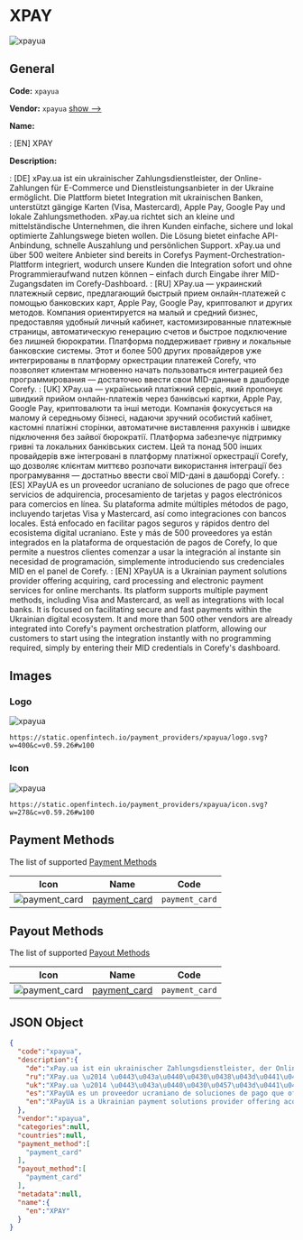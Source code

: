 
# XPAY 
![xpayua](https://static.openfintech.io/payment_providers/xpayua/logo.svg?w=400&c=v0.59.26#w100)  

## General 
 
**Code:** `xpayua` 
 
**Vendor:** `xpayua` [show -->](/vendors/xpayua/) 
 
**Name:** 
 
:	[EN] XPAY 
 
**Description:** 
 
: [DE] xPay.ua ist ein ukrainischer Zahlungsdienstleister, der Online-Zahlungen für E-Commerce und Dienstleistungsanbieter in der Ukraine ermöglicht. Die Plattform bietet Integration mit ukrainischen Banken, unterstützt gängige Karten (Visa, Mastercard), Apple Pay, Google Pay und lokale Zahlungsmethoden. xPay.ua richtet sich an kleine und mittelständische Unternehmen, die ihren Kunden einfache, sichere und lokal optimierte Zahlungswege bieten wollen. Die Lösung bietet einfache API-Anbindung, schnelle Auszahlung und persönlichen Support. xPay.ua und über 500 weitere Anbieter sind bereits in Corefys Payment-Orchestration-Plattform integriert, wodurch unsere Kunden die Integration sofort und ohne Programmieraufwand nutzen können – einfach durch Eingabe ihrer MID-Zugangsdaten im Corefy-Dashboard. 
: [RU] XPay.ua — украинский платежный сервис, предлагающий быстрый прием онлайн-платежей с помощью банковских карт, Apple Pay, Google Pay, криптовалют и других методов. Компания ориентируется на малый и средний бизнес, предоставляя удобный личный кабинет, кастомизированные платежные страницы, автоматическую генерацию счетов и быстрое подключение без лишней бюрократии. Платформа поддерживает гривну и локальные банковские системы. Этот и более 500 других провайдеров уже интегрированы в платформу оркестрации платежей Corefy, что позволяет клиентам мгновенно начать пользоваться интеграцией без программирования — достаточно ввести свои MID-данные в дашборде Corefy. 
: [UK] XPay.ua — український платіжний сервіс, який пропонує швидкий прийом онлайн-платежів через банківські картки, Apple Pay, Google Pay, криптовалюти та інші методи. Компанія фокусується на малому й середньому бізнесі, надаючи зручний особистий кабінет, кастомні платіжні сторінки, автоматичне виставлення рахунків і швидке підключення без зайвої бюрократії. Платформа забезпечує підтримку гривні та локальних банківських систем. Цей та понад 500 інших провайдерів вже інтегровані в платформу платіжної оркестрації Corefy, що дозволяє клієнтам миттєво розпочати використання інтеграції без програмування — достатньо ввести свої MID-дані в дашборді Corefy. 
: [ES] XPayUA es un proveedor ucraniano de soluciones de pago que ofrece servicios de adquirencia, procesamiento de tarjetas y pagos electrónicos para comercios en línea. Su plataforma admite múltiples métodos de pago, incluyendo tarjetas Visa y Mastercard, así como integraciones con bancos locales. Está enfocado en facilitar pagos seguros y rápidos dentro del ecosistema digital ucraniano. Este y más de 500 proveedores ya están integrados en la plataforma de orquestación de pagos de Corefy, lo que permite a nuestros clientes comenzar a usar la integración al instante sin necesidad de programación, simplemente introduciendo sus credenciales MID en el panel de Corefy. 
: [EN] XPayUA is a Ukrainian payment solutions provider offering acquiring, card processing and electronic payment services for online merchants. Its platform supports multiple payment methods, including Visa and Mastercard, as well as integrations with local banks. It is focused on facilitating secure and fast payments within the Ukrainian digital ecosystem. It and more than 500 other vendors are already integrated into Corefy's payment orchestration platform, allowing our customers to start using the integration instantly with no programming required, simply by entering their MID credentials in Corefy's dashboard. 
 

## Images 

### Logo 
 
![xpayua](https://static.openfintech.io/payment_providers/xpayua/logo.svg?w=400&c=v0.59.26#w100)  

```
https://static.openfintech.io/payment_providers/xpayua/logo.svg?w=400&c=v0.59.26#w100
```  

### Icon 
 
![xpayua](https://static.openfintech.io/payment_providers/xpayua/icon.svg?w=278&c=v0.59.26#w100)  

```
https://static.openfintech.io/payment_providers/xpayua/icon.svg?w=278&c=v0.59.26#w100
```  

## Payment Methods 
 
The list of supported [Payment Methods](/payment-methods/) 

|Icon|Name|Code| 
|:---:|:---:|:---:| 
|![payment_card](https://static.openfintech.io/payment_methods/payment_card/icon.svg?w=278&c=v0.59.26#w100) |[payment_card](/payment-methods/payment_card/)|`payment_card`| 
 

## Payout Methods 
 
The list of supported [Payout Methods](/payout-methods/) 

|Icon|Name|Code| 
|:---:|:---:|:---:| 
|![payment_card](https://static.openfintech.io/payout_methods/payment_card/icon.svg?w=278&c=v0.59.26#w40) |[payment_card](payout-methodspayment_card/)|`payment_card`| 
 

## JSON Object 

```json
{
  "code":"xpayua",
  "description":{
    "de":"xPay.ua ist ein ukrainischer Zahlungsdienstleister, der Online-Zahlungen f\u00fcr E-Commerce und Dienstleistungsanbieter in der Ukraine erm\u00f6glicht. Die Plattform bietet Integration mit ukrainischen Banken, unterst\u00fctzt g\u00e4ngige Karten (Visa, Mastercard), Apple Pay, Google Pay und lokale Zahlungsmethoden. xPay.ua richtet sich an kleine und mittelst\u00e4ndische Unternehmen, die ihren Kunden einfache, sichere und lokal optimierte Zahlungswege bieten wollen. Die L\u00f6sung bietet einfache API-Anbindung, schnelle Auszahlung und pers\u00f6nlichen Support. xPay.ua und \u00fcber 500 weitere Anbieter sind bereits in Corefys Payment-Orchestration-Plattform integriert, wodurch unsere Kunden die Integration sofort und ohne Programmieraufwand nutzen k\u00f6nnen \u2013 einfach durch Eingabe ihrer MID-Zugangsdaten im Corefy-Dashboard.",
    "ru":"XPay.ua \u2014 \u0443\u043a\u0440\u0430\u0438\u043d\u0441\u043a\u0438\u0439 \u043f\u043b\u0430\u0442\u0435\u0436\u043d\u044b\u0439 \u0441\u0435\u0440\u0432\u0438\u0441, \u043f\u0440\u0435\u0434\u043b\u0430\u0433\u0430\u044e\u0449\u0438\u0439 \u0431\u044b\u0441\u0442\u0440\u044b\u0439 \u043f\u0440\u0438\u0435\u043c \u043e\u043d\u043b\u0430\u0439\u043d-\u043f\u043b\u0430\u0442\u0435\u0436\u0435\u0439 \u0441 \u043f\u043e\u043c\u043e\u0449\u044c\u044e \u0431\u0430\u043d\u043a\u043e\u0432\u0441\u043a\u0438\u0445 \u043a\u0430\u0440\u0442, Apple Pay, Google Pay, \u043a\u0440\u0438\u043f\u0442\u043e\u0432\u0430\u043b\u044e\u0442 \u0438 \u0434\u0440\u0443\u0433\u0438\u0445 \u043c\u0435\u0442\u043e\u0434\u043e\u0432. \u041a\u043e\u043c\u043f\u0430\u043d\u0438\u044f \u043e\u0440\u0438\u0435\u043d\u0442\u0438\u0440\u0443\u0435\u0442\u0441\u044f \u043d\u0430 \u043c\u0430\u043b\u044b\u0439 \u0438 \u0441\u0440\u0435\u0434\u043d\u0438\u0439 \u0431\u0438\u0437\u043d\u0435\u0441, \u043f\u0440\u0435\u0434\u043e\u0441\u0442\u0430\u0432\u043b\u044f\u044f \u0443\u0434\u043e\u0431\u043d\u044b\u0439 \u043b\u0438\u0447\u043d\u044b\u0439 \u043a\u0430\u0431\u0438\u043d\u0435\u0442, \u043a\u0430\u0441\u0442\u043e\u043c\u0438\u0437\u0438\u0440\u043e\u0432\u0430\u043d\u043d\u044b\u0435 \u043f\u043b\u0430\u0442\u0435\u0436\u043d\u044b\u0435 \u0441\u0442\u0440\u0430\u043d\u0438\u0446\u044b, \u0430\u0432\u0442\u043e\u043c\u0430\u0442\u0438\u0447\u0435\u0441\u043a\u0443\u044e \u0433\u0435\u043d\u0435\u0440\u0430\u0446\u0438\u044e \u0441\u0447\u0435\u0442\u043e\u0432 \u0438 \u0431\u044b\u0441\u0442\u0440\u043e\u0435 \u043f\u043e\u0434\u043a\u043b\u044e\u0447\u0435\u043d\u0438\u0435 \u0431\u0435\u0437 \u043b\u0438\u0448\u043d\u0435\u0439 \u0431\u044e\u0440\u043e\u043a\u0440\u0430\u0442\u0438\u0438. \u041f\u043b\u0430\u0442\u0444\u043e\u0440\u043c\u0430 \u043f\u043e\u0434\u0434\u0435\u0440\u0436\u0438\u0432\u0430\u0435\u0442 \u0433\u0440\u0438\u0432\u043d\u0443 \u0438 \u043b\u043e\u043a\u0430\u043b\u044c\u043d\u044b\u0435 \u0431\u0430\u043d\u043a\u043e\u0432\u0441\u043a\u0438\u0435 \u0441\u0438\u0441\u0442\u0435\u043c\u044b. \u042d\u0442\u043e\u0442 \u0438 \u0431\u043e\u043b\u0435\u0435 500 \u0434\u0440\u0443\u0433\u0438\u0445 \u043f\u0440\u043e\u0432\u0430\u0439\u0434\u0435\u0440\u043e\u0432 \u0443\u0436\u0435 \u0438\u043d\u0442\u0435\u0433\u0440\u0438\u0440\u043e\u0432\u0430\u043d\u044b \u0432 \u043f\u043b\u0430\u0442\u0444\u043e\u0440\u043c\u0443 \u043e\u0440\u043a\u0435\u0441\u0442\u0440\u0430\u0446\u0438\u0438 \u043f\u043b\u0430\u0442\u0435\u0436\u0435\u0439 Corefy, \u0447\u0442\u043e \u043f\u043e\u0437\u0432\u043e\u043b\u044f\u0435\u0442 \u043a\u043b\u0438\u0435\u043d\u0442\u0430\u043c \u043c\u0433\u043d\u043e\u0432\u0435\u043d\u043d\u043e \u043d\u0430\u0447\u0430\u0442\u044c \u043f\u043e\u043b\u044c\u0437\u043e\u0432\u0430\u0442\u044c\u0441\u044f \u0438\u043d\u0442\u0435\u0433\u0440\u0430\u0446\u0438\u0435\u0439 \u0431\u0435\u0437 \u043f\u0440\u043e\u0433\u0440\u0430\u043c\u043c\u0438\u0440\u043e\u0432\u0430\u043d\u0438\u044f \u2014 \u0434\u043e\u0441\u0442\u0430\u0442\u043e\u0447\u043d\u043e \u0432\u0432\u0435\u0441\u0442\u0438 \u0441\u0432\u043e\u0438 MID-\u0434\u0430\u043d\u043d\u044b\u0435 \u0432 \u0434\u0430\u0448\u0431\u043e\u0440\u0434\u0435 Corefy.",
    "uk":"XPay.ua \u2014 \u0443\u043a\u0440\u0430\u0457\u043d\u0441\u044c\u043a\u0438\u0439 \u043f\u043b\u0430\u0442\u0456\u0436\u043d\u0438\u0439 \u0441\u0435\u0440\u0432\u0456\u0441, \u044f\u043a\u0438\u0439 \u043f\u0440\u043e\u043f\u043e\u043d\u0443\u0454 \u0448\u0432\u0438\u0434\u043a\u0438\u0439 \u043f\u0440\u0438\u0439\u043e\u043c \u043e\u043d\u043b\u0430\u0439\u043d-\u043f\u043b\u0430\u0442\u0435\u0436\u0456\u0432 \u0447\u0435\u0440\u0435\u0437 \u0431\u0430\u043d\u043a\u0456\u0432\u0441\u044c\u043a\u0456 \u043a\u0430\u0440\u0442\u043a\u0438, Apple Pay, Google Pay, \u043a\u0440\u0438\u043f\u0442\u043e\u0432\u0430\u043b\u044e\u0442\u0438 \u0442\u0430 \u0456\u043d\u0448\u0456 \u043c\u0435\u0442\u043e\u0434\u0438. \u041a\u043e\u043c\u043f\u0430\u043d\u0456\u044f \u0444\u043e\u043a\u0443\u0441\u0443\u0454\u0442\u044c\u0441\u044f \u043d\u0430 \u043c\u0430\u043b\u043e\u043c\u0443 \u0439 \u0441\u0435\u0440\u0435\u0434\u043d\u044c\u043e\u043c\u0443 \u0431\u0456\u0437\u043d\u0435\u0441\u0456, \u043d\u0430\u0434\u0430\u044e\u0447\u0438 \u0437\u0440\u0443\u0447\u043d\u0438\u0439 \u043e\u0441\u043e\u0431\u0438\u0441\u0442\u0438\u0439 \u043a\u0430\u0431\u0456\u043d\u0435\u0442, \u043a\u0430\u0441\u0442\u043e\u043c\u043d\u0456 \u043f\u043b\u0430\u0442\u0456\u0436\u043d\u0456 \u0441\u0442\u043e\u0440\u0456\u043d\u043a\u0438, \u0430\u0432\u0442\u043e\u043c\u0430\u0442\u0438\u0447\u043d\u0435 \u0432\u0438\u0441\u0442\u0430\u0432\u043b\u0435\u043d\u043d\u044f \u0440\u0430\u0445\u0443\u043d\u043a\u0456\u0432 \u0456 \u0448\u0432\u0438\u0434\u043a\u0435 \u043f\u0456\u0434\u043a\u043b\u044e\u0447\u0435\u043d\u043d\u044f \u0431\u0435\u0437 \u0437\u0430\u0439\u0432\u043e\u0457 \u0431\u044e\u0440\u043e\u043a\u0440\u0430\u0442\u0456\u0457. \u041f\u043b\u0430\u0442\u0444\u043e\u0440\u043c\u0430 \u0437\u0430\u0431\u0435\u0437\u043f\u0435\u0447\u0443\u0454 \u043f\u0456\u0434\u0442\u0440\u0438\u043c\u043a\u0443 \u0433\u0440\u0438\u0432\u043d\u0456 \u0442\u0430 \u043b\u043e\u043a\u0430\u043b\u044c\u043d\u0438\u0445 \u0431\u0430\u043d\u043a\u0456\u0432\u0441\u044c\u043a\u0438\u0445 \u0441\u0438\u0441\u0442\u0435\u043c. \u0426\u0435\u0439 \u0442\u0430 \u043f\u043e\u043d\u0430\u0434 500 \u0456\u043d\u0448\u0438\u0445 \u043f\u0440\u043e\u0432\u0430\u0439\u0434\u0435\u0440\u0456\u0432 \u0432\u0436\u0435 \u0456\u043d\u0442\u0435\u0433\u0440\u043e\u0432\u0430\u043d\u0456 \u0432 \u043f\u043b\u0430\u0442\u0444\u043e\u0440\u043c\u0443 \u043f\u043b\u0430\u0442\u0456\u0436\u043d\u043e\u0457 \u043e\u0440\u043a\u0435\u0441\u0442\u0440\u0430\u0446\u0456\u0457 Corefy, \u0449\u043e \u0434\u043e\u0437\u0432\u043e\u043b\u044f\u0454 \u043a\u043b\u0456\u0454\u043d\u0442\u0430\u043c \u043c\u0438\u0442\u0442\u0454\u0432\u043e \u0440\u043e\u0437\u043f\u043e\u0447\u0430\u0442\u0438 \u0432\u0438\u043a\u043e\u0440\u0438\u0441\u0442\u0430\u043d\u043d\u044f \u0456\u043d\u0442\u0435\u0433\u0440\u0430\u0446\u0456\u0457 \u0431\u0435\u0437 \u043f\u0440\u043e\u0433\u0440\u0430\u043c\u0443\u0432\u0430\u043d\u043d\u044f \u2014 \u0434\u043e\u0441\u0442\u0430\u0442\u043d\u044c\u043e \u0432\u0432\u0435\u0441\u0442\u0438 \u0441\u0432\u043e\u0457 MID-\u0434\u0430\u043d\u0456 \u0432 \u0434\u0430\u0448\u0431\u043e\u0440\u0434\u0456 Corefy.",
    "es":"XPayUA es un proveedor ucraniano de soluciones de pago que ofrece servicios de adquirencia, procesamiento de tarjetas y pagos electr\u00f3nicos para comercios en l\u00ednea. Su plataforma admite m\u00faltiples m\u00e9todos de pago, incluyendo tarjetas Visa y Mastercard, as\u00ed como integraciones con bancos locales. Est\u00e1 enfocado en facilitar pagos seguros y r\u00e1pidos dentro del ecosistema digital ucraniano. Este y m\u00e1s de 500 proveedores ya est\u00e1n integrados en la plataforma de orquestaci\u00f3n de pagos de Corefy, lo que permite a nuestros clientes comenzar a usar la integraci\u00f3n al instante sin necesidad de programaci\u00f3n, simplemente introduciendo sus credenciales MID en el panel de Corefy.",
    "en":"XPayUA is a Ukrainian payment solutions provider offering acquiring, card processing and electronic payment services for online merchants. Its platform supports multiple payment methods, including Visa and Mastercard, as well as integrations with local banks. It is focused on facilitating secure and fast payments within the Ukrainian digital ecosystem. It and more than 500 other vendors are already integrated into Corefy's payment orchestration platform, allowing our customers to start using the integration instantly with no programming required, simply by entering their MID credentials in Corefy's dashboard."
  },
  "vendor":"xpayua",
  "categories":null,
  "countries":null,
  "payment_method":[
    "payment_card"
  ],
  "payout_method":[
    "payment_card"
  ],
  "metadata":null,
  "name":{
    "en":"XPAY"
  }
}
```  
